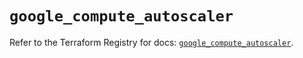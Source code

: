 # `google_compute_autoscaler`

Refer to the Terraform Registry for docs: [`google_compute_autoscaler`](https://registry.terraform.io/providers/hashicorp/google/6.39.0/docs/resources/compute_autoscaler).

